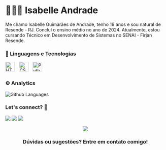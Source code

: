 # 👩🏻‍💻 Isabelle Andrade

Me chamo Isabelle Guimarães de Andrade, tenho 19 anos e sou natural de Resende - RJ. Concluí o ensino médio no ano de 2024. Atualmente, estou cursando Técnico em Desenvolvimento de Sistemas no SENAI - Firjan Resende. 

### 🤖 Linguagens e Tecnologias

<img 
    align="left" 
    alt="HTML"
    title="HTML" 
    width="30px" 
    style="padding-right: 10px;" 
    src="https://cdn.jsdelivr.net/gh/devicons/devicon@latest/icons/html5/html5-original.svg" 
/>
<img 
    align="left" 
    alt="CSS" 
    title="CSS"
    width="30px" 
    style="padding-right: 10px;" 
    src="https://cdn.jsdelivr.net/gh/devicons/devicon@latest/icons/css3/css3-original.svg" 
/>
<img 
    align="left" 
    alt="Python" 
    title="Python"
    width="30px" 
    style="padding-right: 10px;" 
    src="https://cdn.jsdelivr.net/gh/devicons/devicon@latest/icons/python/python-original.svg" 
/>
<br></br>
### ⚙️ Analytics 

![Github Languages](https://github-readme-stats.vercel.app/api/top-langs/?username=isabelle-andrade&layout=compact&count_private=true)

### Let's connect? 🤝 

<a href="https://www.linkedin.com/in/isabelle-andrade-429705318"><img src="https://img.shields.io/badge/LinkedIn-0077B5?style=for-the-badge&logo=linkedin&logoColor=white"/></a>
<a href="https://www.instagram.com/isabelle_deandrade/"><img src="https://img.shields.io/badge/Instagram-E4405F?style=for-the-badge&logo=instagram&logoColor=white"/></a>
<a href="mailto:isabelleandrade1109@gmail.com"><img src="https://img.shields.io/badge/Gmail-D14836?style=for-the-badge&logo=gmail&logoColor=white"/></a>

<p align="center"><img src="https://emojis.slackmojis.com/emojis/images/1450319445/46/question.gif?1450319445"/></p>  <h3 align="center">Dúvidas ou sugestões? Entre em contato comigo! </h3></p>
